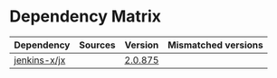 # Dependency Matrix

Dependency | Sources | Version | Mismatched versions
---------- | ------- | ------- | -------------------
[jenkins-x/jx](https://github.com/jenkins-x/jx.git) |  | [2.0.875](https://github.com/jenkins-x/jx/releases/tag/v2.0.875) | 
